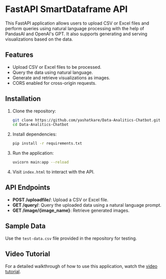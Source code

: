 # FastAPI SmartDataframe API

This FastAPI application allows users to upload CSV or Excel files and perform queries using natural language processing with the help of PandasAI and OpenAI's GPT. It also supports generating and serving visualizations based on the data.

## Features

- Upload CSV or Excel files to be processed.
- Query the data using natural language.
- Generate and retrieve visualizations as images.
- CORS enabled for cross-origin requests.

## Installation

1. Clone the repository:
    ```bash
    git clone https://github.com/yashatkare/Data-Analitics-Chatbot.git
    cd Data-Analitics-Chatbot
    ```

2. Install dependencies:
    ```bash
    pip install -r requirements.txt
    ```

3. Run the application:
    ```bash
    uvicorn main:app --reload
    ```

4. Visit `index.html` to interact with the API.

## API Endpoints

- **POST /uploadfile/**: Upload a CSV or Excel file.
- **GET /query/**: Query the uploaded data using a natural language prompt.
- **GET /image/{image_name}**: Retrieve generated images.

## Sample Data

Use the `test-data.csv` file provided in the repository for testing.

## Video Tutorial

For a detailed walkthrough of how to use this application, watch the [video tutorial](./video.mp4).

